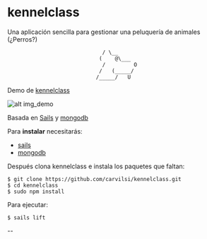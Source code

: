 # kennelclass
Una aplicación sencilla para gestionar una peluquería de animales (¿Perros?)       

								  / \__           
 								 (    @\___      
								  /         O     
								 /   (_____/      
								/_____/   U       
        

Demo de [kennelclass](http://5.196.11.71:1337/)


![alt img_demo](http://5.196.11.71/images/kennel_demo.png)


Basada en [Sails](http://sailsjs.org) y [mongodb](http://www.mongodb.org/)


Para **instalar** necesitarás:

* [sails](http://sailsjs.org/#/getStarted)
* [mongodb](http://www.mongodb.org/downloads)

Después clona kennelclass e instala los paquetes que faltan:

```
$ git clone https://github.com/carvilsi/kennelclass.git
$ cd kennelclass
$ sudo npm install
```

Para ejecutar:

`$ sails lift`

--
